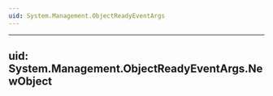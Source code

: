 ```yaml
---
uid: System.Management.ObjectReadyEventArgs
---
```


---
uid: System.Management.ObjectReadyEventArgs.NewObject
---
